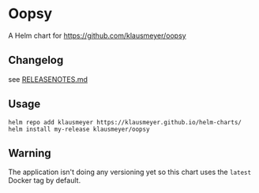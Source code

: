 # Oopsy

A Helm chart for https://github.com/klausmeyer/oopsy

## Changelog

see [RELEASENOTES.md](RELEASENOTES.md)

## Usage

```shell
helm repo add klausmeyer https://klausmeyer.github.io/helm-charts/
helm install my-release klausmeyer/oopsy
```

## Warning

The application isn't doing any versioning yet so this chart uses the `latest` Docker tag by default.
